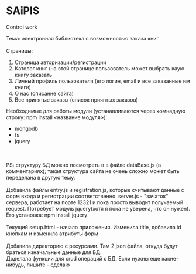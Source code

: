 # SAiPIS
Control work

Тема: электронная библиотека с возможностью заказа книг
<br>
<br>
Страницы:
<ol>
  <li>Страница авторизации/регистрации</li>
  <li>Католог книг (на этой странице пользователь может выбрать каую книгу заказать</li>
  <li>Личный профиль пользователя (его логин, email и все заказанные им книги)</li>
  <li>О нас (описание сайта)</li>
  <li>Все принятые заказы (список приянтых заказов)</li>
</ol>

Необходимые для работы модули (устанавливаются через комнадную строку: npm install <название модуля>):
<ul>
  <li>mongodb</li>
  <li>fs</li>
  <li>jquery</li>
</ul>
<br><br>
PS: структуру БД можно посмотреть в в файле dataBase.js (в комментариях); такая структура сайта не очень сложно может быть переделана в другую тему.
<br>
<br>
Добавила файлы entry.js и registration.js, которые считывают данные с форм входа и регистрации соответственно. 
server.js - "зачаток" сервера, работает на порте 12321 и пока просто выводит получаемый request. Потребует модуль jquery(хотя я пока не уверена, что он нужен). Его установка: npm install jquery
<br>
<br>
Текущий setup.html - начало приложения. Изменила title, добавила id кнопкам и изменила атрибуты форм
<br>
<br>
Добавила директорию с ресурсами. Там 2 json файла, откуда будут браться изначальные данные для БД.
<br>
Доделала функции для crud операций с БД. Если нужны еще какие-нибудь, пишите - сделаю
